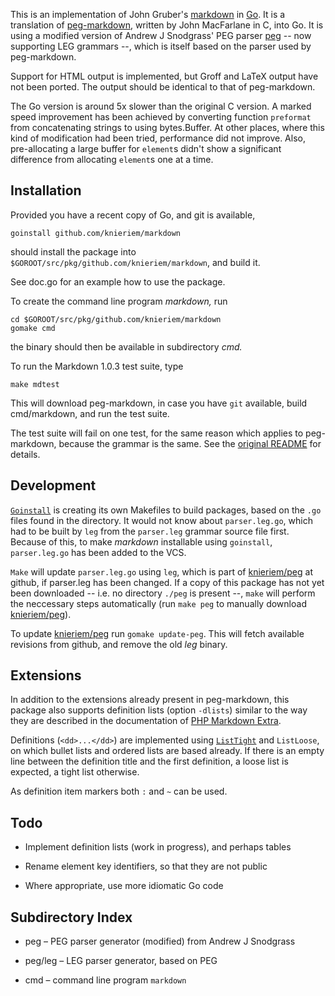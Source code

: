 This is an implementation of John Gruber's [markdown][] in
[Go][].  It is a translation of [peg-markdown][], written by
John MacFarlane in C, into Go.  It is using a modified version
of Andrew J Snodgrass' PEG parser [peg][] -- now supporting
LEG grammars --, which is itself based on the parser used
by peg-markdown.

[markdown]: http://daringfireball.net/projects/markdown/
[peg-markdown]: https://github.com/jgm/peg-markdown
[peg]: https://github.com/pointlander/peg
[Go]: http://golang.org/

Support for HTML output is implemented, but Groff and LaTeX
output have not been ported. The output should be identical
to that of peg-markdown.

The Go version is around 5x slower than the original C
version.  A marked speed improvement has been achieved by
converting function `preformat` from concatenating strings
to using bytes.Buffer. At other places, where this kind of
modification had been tried, performance did not improve. Also,
pre-allocating a large buffer for `element`s didn't show a
significant difference from allocating `element`s one at a time.

## Installation

Provided you have a recent copy of Go, and git is available,

	goinstall github.com/knieriem/markdown

should install the package into
`$GOROOT/src/pkg/github.com/knieriem/markdown`, and build
it.

See doc.go for an example how to use the package.

To create the command line program *markdown,* run

	cd $GOROOT/src/pkg/github.com/knieriem/markdown
	gomake cmd

the binary should then be available in subdirectory *cmd.*

To run the Markdown 1.0.3 test suite, type

	make mdtest

This will download peg-markdown, in case you have `git`
available, build cmd/markdown, and run the test suite.

The test suite will fail on one test, for the same reason which
applies to peg-markdown, because the grammar is the same.
See the [original README][] for details.

[original README]: https://github.com/jgm/peg-markdown/blob/master/README.markdown

## Development

[`Goinstall`][Goinstall] is creating its own Makefiles to build
packages, based on the `.go` files found in the directory.
It would not know about `parser.leg.go`, which had to be built
by `leg` from the `parser.leg` grammar source file first.
Because of this, to make *markdown* installable using
`goinstall`, `parser.leg.go` has been added to the VCS.

`Make` will update `parser.leg.go` using `leg`, which is part of
[knieriem/peg][] at github, if parser.leg has been changed. If
a copy of this package has not yet been downloaded -- i.e. no
directory `./peg` is present --, `make` will perform the
neccessary steps automatically (run `make peg` to manually
download [knieriem/peg][]).

To update [knieriem/peg][] run `gomake update-peg`. This will
fetch available revisions from github, and remove the old
*leg* binary.

[goinstall]: http://golang.org/cmd/goinstall/
[knieriem/peg]: https://github.com/knieriem/peg


## Extensions

In addition to the extensions already present in peg-markdown,
this package also supports definition lists (option `-dlists`)
similar to the way they are described in the documentation of
[PHP Markdown Extra][].

Definitions (`<dd>...</dd>`) are implemented using [`ListTight`][ListTight]
and `ListLoose`, on which bullet lists and ordered lists are based
already. If there is an empty line between the definition title and
the first definition, a loose list is expected, a tight list otherwise.

As definition item markers both `:` and `~` can be used.

[PHP Markdown Extra]: http://michelf.com/projects/php-markdown/extra/#def-list
[ListTight]: https://github.com/knieriem/markdown/blob/master/parser.leg#L191


## Todo

*	Implement definition lists (work in progress), and perhaps tables

*	Rename element key identifiers, so that they are not public

*	Where appropriate, use more idiomatic Go code

## Subdirectory Index

*	peg – PEG parser generator (modified) from Andrew J Snodgrass

*	peg/leg – LEG parser generator, based on PEG

*	cmd	– command line program `markdown`

